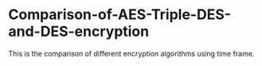 # Comparison-of-AES-Triple-DES-and-DES-encryption
This is the comparison of different encryption algorithms using time frame.
